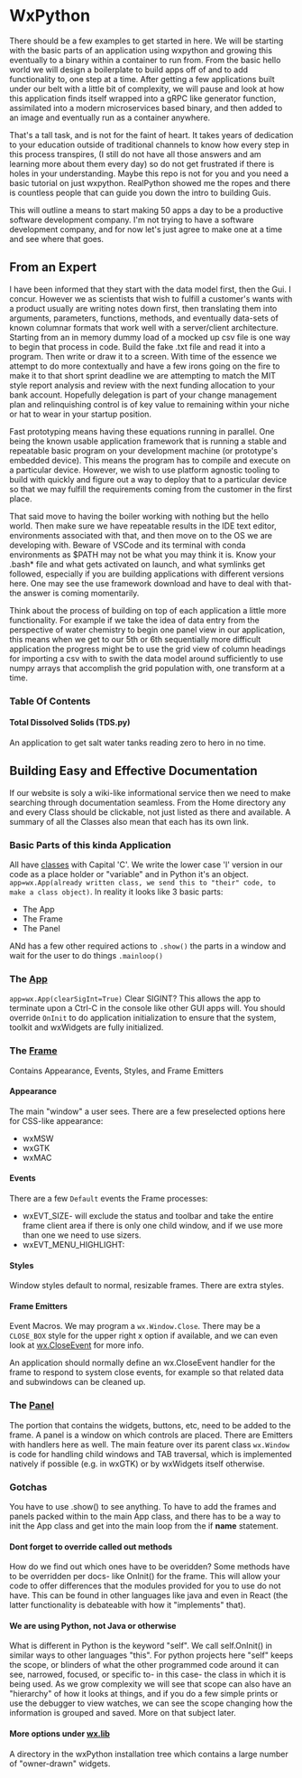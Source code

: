 # WxPython
There should be a few examples to get started in here. We will be starting with the basic parts of an application using wxpython and growing this eventually to a binary within a container to run from. From the basic hello world we will design a boilerplate to build apps off of and to add functionality to, one step at a time. After getting a few applications built under our belt with a little bit of complexity, we will pause and look at how this application finds itself wrapped into a gRPC like generator function, assimilated into a modern microservices based binary, and then added to an image and eventually run as a container anywhere. 

That's a tall task, and is not for the faint of heart. It takes years of dedication to your education outside of traditional channels to know how every step in this process transpires, (I still do not have all those answers and am learning more about them every day) so do not get frustrated if there is holes in your understanding. Maybe this repo is not for you and you need a basic tutorial on just wxpython. RealPython showed me the ropes and there is countless people that can guide you down the intro to building Guis.   

This will outline a means to start making 50 apps a day to be a productive software development company. I'm not trying to have a software development company, and for now let's just agree to make one at a time and see where that goes.

## From an Expert

I have been informed that they start with the data model first, then the Gui. I concur. However we as scientists that wish to fulfill a customer's wants with a product usually are writing notes down first, then translating them into arguments, parameters, functions, methods, and eventually data-sets of known columnar formats that work well with a server/client architecture. Starting from an in memory dummy load of a mocked up csv file is one way to begin that process in code. Build the fake .txt file and read it into a program. Then write or draw it to a screen. With time of the essence we attempt to do more contextually and have a few irons going on the fire to make it to that short sprint deadline we are attempting to match the MIT style report analysis and review with the next funding allocation to your bank account. Hopefully delegation is part of your change management plan and relinquishing control is of key value to remaining within your niche or hat to wear in your startup position.

Fast prototyping means having these equations running in parallel. One being the known usable application framework that is running a stable and repeatable basic program on your development machine (or prototype's embedded device). This means the program has to compile and execute on a particular device. However, we wish to use platform agnostic tooling to build with quickly and figure out a way to deploy that to a particular device so that we may fulfill the requirements coming from the customer in the first place.

That said move to having the boiler working with nothing but the hello world. Then make sure we have repeatable results in the IDE text editor, environments associated with that, and then move on to the OS we are developing with. Beware of VSCode and its terminal with conda environments as $PATH may not be what you may think it is. Know your .bash* file and what gets activated on launch, and what symlinks get followed, especially if you are building applications with different versions here. One may see the use framework download and have to deal with that- the answer is coming momentarily.

Think about the process of building on top of each application a little more functionality. For example if we take the idea of data entry from the perspective of water chemistry to begin one panel view in our application, this means when we get to our 5th or 6th sequentially more difficult application the progress might be to use the grid view of column headings for importing a csv with to swith the data model around sufficiently to use numpy arrays that accomplish the grid population with, one transform at a time.

### Table Of Contents

#### Total Dissolved Solids (TDS.py)
An application to get salt water tanks reading zero to hero in no time.

## Building Easy and Effective Documentation
If our website is soly a wiki-like informational service then we need to make searching through documentation seamless. From the Home directory any and every Class should be clickable, not just listed as there and available. A summary of all the Classes also mean that each has its own link.

### Basic Parts of this kinda Application
All have [classes](https://wxpython.org/Phoenix/docs/html/wx.1moduleindex.html) with Capital 'C'. We write the lower case 'l' version in our code as a place holder or "variable" and in Python it's an object. `app=wx.App(already written class, we send this to "their" code, to make a class object)`. In reality it looks like 3 basic parts:

* The App
* The Frame
* The Panel

ANd has a few other required actions to `.show()` the parts in a window and wait for the user to do things `.mainloop()`

### The [App](https://wxpython.org/Phoenix/docs/html/wx.App.html#wx-app)
`app=wx.App(clearSigInt=True)` Clear SIGINT? This allows the app to terminate upon a Ctrl-C in the console like other GUI apps will.  You should override `OnInit` to do application initialization to ensure that the system, toolkit and wxWidgets are fully initialized.

### The [Frame](https://wxpython.org/Phoenix/docs/html/wx.Frame.html#wx.Frame)
Contains Appearance, Events, Styles, and Frame Emitters

#### Appearance
The main "window" a user sees. There are a few preselected options here for CSS-like appearance:

* wxMSW
* wxGTK
* wxMAC

#### Events
There are a few `Default` events the Frame processes:

* wxEVT_SIZE- will exclude the status and toolbar and take the entire frame client area if there is only one child window, and if we use more than one we need to use sizers.
* wxEVT_MENU_HIGHLIGHT:

#### Styles
Window styles default to normal, resizable frames. There are extra styles.

#### Frame Emitters
Event Macros. We may program a `wx.Window.Close`. There may be a `CLOSE_BOX` style for the upper right x option if available, and we can even look at [wx.CloseEvent](https://wxpython.org/Phoenix/docs/html/wx.CloseEvent.html#wx-closeevent) for more info.

An application should normally define an wx.CloseEvent handler for the frame to respond to system close events, for example so that related data and subwindows can be cleaned up.

### The [Panel](https://wxpython.org/Phoenix/docs/html/wx.Panel.html?highlight=panel)
The portion that contains the widgets, buttons, etc, need to be added to the frame. A panel is a window on which controls are placed. There are Emitters with handlers here as well. The main feature over its parent class `wx.Window` is code for handling child windows and TAB traversal, which is implemented natively if possible (e.g. in wxGTK) or by wxWidgets itself otherwise.

### Gotchas

You have to use .show() to see anything. To have to add the frames and panels packed within to the main App class, and there has to be a way to init the App class and get into the main loop from the if __name__ statement.

#### Dont forget to override called out methods

How do we find out which ones have to be overidden? Some methods have to be overridden per docs- like OnInit() for the frame. This will allow your code to offer differences that the modules provided for you to use do not have. This can be found in other languages like java and even in React (the latter functionality is debateable with how it "implements"
that). 

#### We are using Python, not Java or otherwise

What is different in Python is the keyword "self". We call self.OnInit() in similar ways to other languages "this". For python projects here "self" keeps the scope, or blinders of what the other programmed code around it can see, narrowed, focused, or specific to- in this case- the class in which it is being used. As we grow complexity we will see that scope can also have an "hierarchy" of how it looks at things, and if you do a few simple prints or use the debugger to view watches, we can see the scope changing how the information is grouped and saved. More on that subject later.  

#### More options under [wx.lib]()

A directory in the wxPython installation tree which contains a large number of "owner-drawn" widgets.